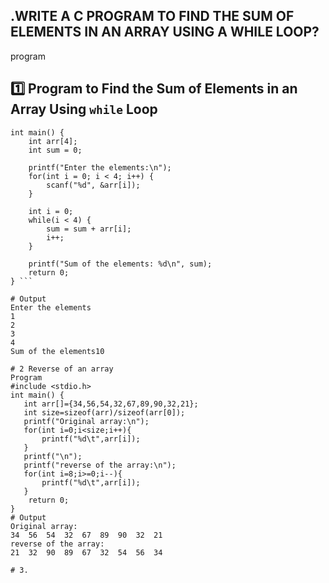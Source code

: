 ## .WRITE A C PROGRAM TO FIND THE SUM OF ELEMENTS IN AN ARRAY USING A WHILE LOOP?
program
## 1️⃣ Program to Find the Sum of Elements in an Array Using `while` Loop

```#include <stdio.h>
int main() {
    int arr[4];
    int sum = 0;

    printf("Enter the elements:\n");
    for(int i = 0; i < 4; i++) {
        scanf("%d", &arr[i]);
    }

    int i = 0;
    while(i < 4) {
        sum = sum + arr[i];
        i++;
    }

    printf("Sum of the elements: %d\n", sum);
    return 0;
} ```

# Output
Enter the elements
1
2
3
4
Sum of the elements10

# 2 Reverse of an array
Program
#include <stdio.h>
int main() {
   int arr[]={34,56,54,32,67,89,90,32,21};
   int size=sizeof(arr)/sizeof(arr[0]);
   printf("Original array:\n");
   for(int i=0;i<size;i++){
       printf("%d\t",arr[i]);
   }
   printf("\n");
   printf("reverse of the array:\n");
   for(int i=8;i>=0;i--){
       printf("%d\t",arr[i]);
   }
    return 0;
}
# Output
Original array:
34	56	54	32	67	89	90	32	21	
reverse of the array:
21	32	90	89	67	32	54	56	34

# 3.
